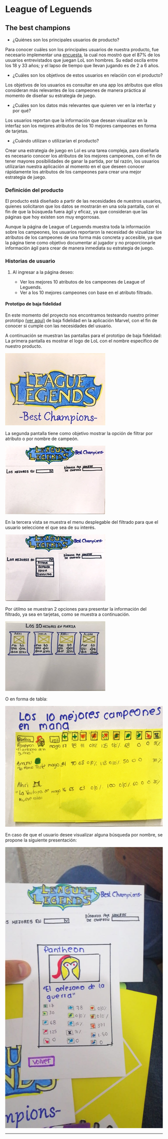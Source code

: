 # League of Leguends 
## The best champions

- ¿Quiénes son los principales usuarios de producto?

Para conocer cuáles son los principales usuarios de nuestra producto, fue necesario implementar una [encuesta](https://docs.google.com/forms/d/e/1FAIpQLSfW9ab_oeWpF0oaqgT0WdOyAREq6X6dNxgZbf2nA7xGUZPpPg/viewform), la cual nos mostró que el 87% de los usuarios entrevistados que juegan LoL son hombres. Su edad oscila entre los 18 y 33 años; y el lapso de tiempo que llevan jugando es de 2 a 6 años.

- ¿Cuáles son los objetivos de estos usuarios en relación con el producto?

Los objetivos de los usuarios es consultar en una app los atributos que ellos consideran más relevantes de los campeones de manera práctica al momento de diseñar su estrategia de juego. 

- ¿Cuáles son los datos más relevantes que quieren ver en la interfaz y por qué?

Los usuarios reportan que la información que desean visualizar en la interfaz son los mejores atributos de los 10 mejores campeones en forma de tarjetas.

- ¿Cuándo utilizan o utilizarían el producto?

Crear una estrategia de juego en Lol es una tarea compleja, para diseñarla es necesario conocer los atributos de los mejores campeones, con el fin de tener mayores posibilidades de ganar la partida, por tal razón, los usuarios utilizarían nuestra aplicación al momento en el que deseen conocer rápidamente los atributos de los campeones para crear una mejor estrategia de juego.

### Definición del producto

El producto está diseñado a partir de las necesidades de nuestros usuarios, quienes solicitaron que los datos se mostrarán en una sola pantalla, con el fin de que la búsqueda fuera ágil y eficaz, ya que consideran que las páginas que hoy existen son muy engorrosas.

Aunque la página de League of Leguends muestra toda la información sobre los campeones, los usuarios reportaron la necesidad de vizualizar los atributos de los campeones de una forma más concreta y accesible, ya que la página tiene como objetivo documentar al jugador y no proporcionarle información ágil para crear de manera inmediata su estrategia de juego.


### Historias de usuario

1. Al ingresar a la página deseo:

    - Ver los mejores 10 atributos de los campeones de League of Leguends.
    - Ver a los 10 mejores campeones con base en el atributo filtrado.


<!-- ### Diseño de la Interfaz de Usuario -->

#### Prototipo de baja fidelidad

En este momento del proyecto nos encontramos testeando nuestro primer prototipo [(ver aqui)](https://marvelapp.com/415d1h8) de baja fidelidad en la aplicación Marvel, con el fin de conocer si cumple con las necesidades del usuario.

A continuación se muestran las pantallas para el prototipo de baja fidelidad:
La primera pantalla es mostrar el logo de LoL con el nombre específico de nuestro producto.

<img src="src/IMG/Primera.jpg">

La segunda pantalla tiene como objetivo mostrar la opción de filtrar por atributo o por nombre de campeón.

<img src="src/IMG/Segunda vista.jpg">

En la tercera vista se muestra el menu desplegable del filtrado para que el usuario seleccione el que sea de su interés.

<img src="src/IMG/Tercera vista.jpg">

Por útilmo se muestran 2 opciones para presentar la información del filtrado, ya sea en tarjetas, como se muestra a continuación.

<img src="src/IMG/Cuarta vista.jpg">

O en forma de tabla:

<img src="src/IMG/Cuaarta.jpg">

En caso de que el usuario desee visualizar alguna búsqueda por nombre, se propone la siguiente presentación:

<img src="src/IMG/por nombre.jpeg">



<!-- #### Prototipo de alta fidelidad

Lo siguiente es diseñar tu Interfaz de Usuario (UI por sus siglas en inglés -
_User Interface_). Para eso debes aprender a utilizar alguna herramienta de
diseño visual. Nosotros te recomendamos [Figma](https://www.figma.com/) que es
una herramienta que funciona en el navegador y, además, puedes crear una cuenta
gratis. Sin embargo, eres libre de utilizar otros editores gráficos como
Illustrator, Photoshop, PowerPoint, Keynote, etc.

#### Testeos de usabilidad

Durante el reto deberás realizar tests de usabilidad con distintos usuarios, y
en base a los resultados de esos tests, deberás iterar tus diseños. Cuéntanos
qué problemas de usabilidad detectaste a través de los tests y cómo los
mejoraste en tu propuesta final.

### Implementación de la Interfaz de Usuario (HTML/CSS/JS)

Luego de diseñar tu interfaz de usuario deberás trabajar en su implementación.
Como mencionamos, **no** es necesario que construyas la interfaz tal como la
diseñaste. Tendrás un tiempo limitado para hackear, así es que deberás
priorizar.

Como mínimo, tu implementación debe:

1. Mostrar la data en una interfaz: puede ser un card, una tabla, una lista, etc.
2. Permitir al usuario filtrar y ordenar la data.
3. Calcular estadísticas de la colección (o subcolección) como media aritmética,
   máximo y/o mínimo de algún atributo numérico, o contar cuántas veces aparece
   un determinado valor, por ejemplo.
4. Visualizarse sin problemas desde distintos tamaños de pantallas: móviles,
   tablets y desktops.

Es importante que tu interfaz, a pesar de ser una versión mínima de tu ideal,
siga los fundamentos de _visual design_.

### Pruebas unitarias

El _boilerplate_ de este proyecto no incluye pruebas unitarias, pero esperamos
que escribas tus propias pruebas unitarias para las funciones encargadas de
_procesar_, _filtrar_ y _ordenar_ la data, así como _calcular_ estadísticas.
Para ello te recomendamos implementar las siguientes funciones en el archivo
`src/data.js`:

- `filterData(data, condition)`: esta función `filter` o filtrar recibiría la
  data, y nos retornaría aquellos datos que sí cumplan con la condición.

- `sortData(data, sortBy, sortOrder)`: esta función `sort` u ordenar
  recibe tres parámetros.
  El primer parámetro, `data`, nos entrega los datos.
  El segundo parámetro, `sortBy`, nos dice con respecto a cuál de los campos de
  la data se quiere ordenar.
  El tercer parámetro, `sortOrder`, indica si se quiere ordenar de manera
  ascendente o descendente.

- `computeStats(data)`: la función `compute` o calcular, nos permitirá hacer
  cálculos estadísticos básicos para ser mostrados de acuerdo a la data
  proporcionada.

Estas son propuestas de funciones que podrías implementar.

El archivo `src/data.js` debe tener una cobertura del 70% de _statements_
(_sentencias_), _functions_ (_funciones_), _lines_ (_líneas_), y _branches_
(_ramas_).

**Estas funciones deben ser [_puras_](https://medium.com/laboratoria-developers/introducci%C3%B3n-a-la-programaci%C3%B3n-funcional-en-javascript-parte-2-funciones-puras-b99e08c2895d)
e independientes del DOM**. Estas funciones serán después usadas desde el archivo
`src/main.js`, al cargar la página, y cada vez que el usuario interactúe (click,
filtrado, ordenado, ...).

## Hacker edition -->

<!-- Features/características extra sugeridas:

- En lugar de consumir la data estática brindada en este repositorio, puedes
  consumir la data de forma dinámica, cargando un archivo JSON por medio de
  `fetch`. La carpeta `src/data` contiene una versión `.js` y una `.json`
  de cada set datos.
- Agregarle a tu interfaz de usuario implementada visualizaciones gráficas. Para
  ello te recomendamos explorar librerías de gráficas como [Chart.js](https://www.chartjs.org/)
  o [Google Charts](https://developers.google.com/chart/).

## Consideraciones técnicas -->

<!-- La lógica del proyecto debe estar implementada completamente en JavaScript
(ES6), HTML y CSS. En este proyecto NO está permitido usar librerías o
frameworks, solo [vanilla JavaScript](https://medium.com/laboratoria-how-to/vanillajs-vs-jquery-31e623bbd46e),
con la excepción de librerías para hacer gráficas (charts); ver
[_Hacker Edition_](#parte-opcional-hacker-edition) más arriba.

No se debe utilizar la _pseudo-variable_ `this`.

El _boilerplate_ contiene una estructura de archivos como punto de partida así
como toda la configuración de dependencias: -->

<!-- ```text
.
├── package.json
├── README.md
├── src
│   ├── data
│   │   ├── injuries
│   │   │   ├── injuries.js
│   │   │   └── injuries.json
│   │   ├── lol
│   │   │   ├── lol.js
│   │   │   └── lol.json
│   │   ├── pokemon
│   │   │   ├── pokemon.js
│   │   │   └── pokemon.json
│   │   ├── steam
│   │   │   ├── steam.js
│   │   │   └── steam.json
│   │   └── worldbank
│   │       ├── worldbank.js
│   │       └── worldbank.json
│   ├── data.js
│   ├── index.html
│   ├── main.js
│   └── style.css
└── test
    └── data.spec.js

8 directories, 17 files
``` -->

<!-- ### `src/index.html`

Al igual que en el proyecto anterior, existe un archivo `index.html`. Como ya
sabrás, acá va la página que se mostrará al usuario. También nos sirve para
indicar qué scripts se usarán y unir todo lo que hemos hecho.

En este archivo encontrarás una serie de _etiquetas_ (_tags_) `<script>`
_comentadas_. Para _cargar_ las diferentes fuentes de datos tendrás que
_descomentar_ estas _etiquetas_. Cada uno de estos scripts asignará una variable
global con la data correspondiente a esa fuente de datos.

Por ejemplo, si descomentamos la siguiente línea:

```html
<!-- <script src="./data/worldbank/worldbank.js"></script> -->
<!-- ``` --> 

<!-- La línea quedaría así:

```html
<script src="./data/worldbank/worldbank.js"></script>
``` -->

<!-- Y ahora tendríamos la variable global `WORLDBANK` disponible en nuestros otros
scripts (como `src/data.js` o `src/main.js`). -->

<!-- ### `src/main.js`

Recomendamos usar `src/main.js` para todo tu código que tenga que ver con
mostrar los datos en la pantalla. Con esto nos referimos básicamente a la
interacción con el DOM. Operaciones como creación de nodos, registro de
manejadores de eventos (_event listeners_ o _event handlers_), ....

Esta no es la única forma de dividir tu código, puedes usar más archivos y
carpetas, siempre y cuando la estructura sea clara para tus compañeras. -->

<!-- ### `src/data.js`

El corazón de este proyecto es la manipulación de datos a través de arreglos y
objetos. La idea de este archivo es contener toda la funcionalidad
que corresponda a obtener, procesar y manipular datos.

En este archivo esperamos que implementes las funciones detalladas en la sección
de [_Pruebas Unitarias_](#pruebas-unitarias). -->

<!-- ### `src/data`

En esta carpeta están los datos de las diferentes fuentes. Encontrarás una
carpeta por cada fuente, y dentro de cada carpeta dos archivos: uno con la
extensión `.js` y otro `.json`. Ambos archivos contienen la misma data; la
diferencia es que el `.js` lo usaremos a través de una etiqueta `<script>`,
mientras que el `.json` está ahí para opcionalmente cargar la data de forma
asíncrona con [`fetch()`](https://developer.mozilla.org/es/docs/Web/API/Fetch_API)
(ver sección de [_Parte Opcional_](#parte-opcional-hacker-edition)). -->

<!-- ### `test/data.spec.js`

Tendrás también que completar las pruebas unitarias de las funciones
implementadas en el archivo `data.js`.

--- -->

<!-- ## Pistas sobre cómo empezar a trabajar en el proyecto

Antes de empezar a escribir código, debes definir qué deberá hacer el producto
en base al conocimiento que puedas obtener de tu usuario. Estas preguntas te
pueden ayudar: -->


<!-- Cuando ya estés lista para codear, te sugerimos empezar de esta manera: -->

<!-- 1. Una de las integrantes del equipo debe realizar un :fork_and_knife:
   [fork](https://help.github.com/articles/fork-a-repo/) del repo de tu cohort,
   tus \_coaches\* te compartirán un \_link\* a un repo y te darán acceso de lectura
   en ese repo. La otra integrante del equipo deber hacer un fork **del
   repositorio de su compañera** y [configurar](https://gist.github.com/BCasal/026e4c7f5c71418485c1)
   un `remote` hacia el mismo.
2. :arrow_down: [Clona](https://help.github.com/articles/cloning-a-repository/)
   tu :fork_and_knife: [fork](https://help.github.com/articles/fork-a-repo/) a tu computadora (copia local).
3. 📦 Instala las dependencias del proyecto con el comando `npm install`. Esto
   asume que has instalado [Node.js](https://nodejs.org/) (que incluye [npm](https://docs.npmjs.com/)).
4. Si todo ha ido bien, deberías poder ejecutar las :traffic_light:
   pruebas unitarias (unit tests) con el comando `npm test`.
5. A codear se ha dicho! :rocket: -->

---

<!-- ## Contenido de referencia

### Diseño de experiencia de usuario (User Experience Design)

- Investigación con usuarios / entrevistas
- Principios de diseño visual -->

<!-- ### Desarrollo Front-end

- Unidad de testing en curso de JavaScript en LMS.
- Unidad de arreglos en curso de JavaScript en LMS.
- Unidad de objetos en curso de JavaScript en LMS.
- Unidad de funciones en curso de JavaScript en LMS.
- Unidad de DOM en curso de Browser JavaScript en LMS.
- [Array en MDN](https://developer.mozilla.org/es/docs/Web/JavaScript/Referencia/Objetos_globales/Array)
- [Array.sort en MDN](https://developer.mozilla.org/es/docs/Web/JavaScript/Referencia/Objetos_globales/Array/sort)
- [Array.map en MDN](https://developer.mozilla.org/es/docs/Web/JavaScript/Referencia/Objetos_globales/Array/map)
- [Array.filter en MDN](https://developer.mozilla.org/es/docs/Web/JavaScript/Referencia/Objetos_globales/Array/filter)
- [Array.reduce en MDN](https://developer.mozilla.org/es/docs/Web/JavaScript/Referencia/Objetos_globales/Array/reduce)
- [Array.forEach en MDN](https://developer.mozilla.org/es/docs/Web/JavaScript/Referencia/Objetos_globales/Array/forEach)
- [Object.keys en MDN](https://developer.mozilla.org/es/docs/Web/JavaScript/Referencia/Objetos_globales/Object/keys)
- [Object.entries en MDN](https://developer.mozilla.org/es/docs/Web/JavaScript/Referencia/Objetos_globales/Object/entries)
- [Fetch API en MDN](https://developer.mozilla.org/en-US/docs/Web/API/Fetch_API)
- [json.org](https://json.org/json-es.html)

### Herramientas

- [Git](https://git-scm.com/)
- [GitHub](https://github.com/)
- [GitHub Pages](https://pages.github.com/)
- [Node.js](https://nodejs.org/)
- [Jest](https://jestjs.io/)

---

## Checklist

- [ ] Usa VanillaJS.
- [ ] No hace uso de `this`.
- [ ] Pasa linter (`npm pretest`)
- [ ] Pasa tests (`npm test`)
- [ ] Pruebas unitarias cubren un mínimo del 70% de statements, functions y
      lines y branches.
- [ ] Incluye _Definición del producto_ clara e informativa en `README.md`.
- [ ] Incluye historias de usuario en `README.md`.
- [ ] Incluye _sketch_ de la solución (prototipo de baja fidelidad) en
      `README.md`.
- [ ] Incluye _Diseño de la Interfaz de Usuario_ (prototipo de alta fidelidad)
      en `README.md`.
- [ ] Incluye el listado de problemas que detectaste a través de tests de
      usabilidad en el `README.md`.
- [ ] UI: Muestra lista y/o tabla con datos y/o indicadores.
- [ ] UI: Permite ordenar data por uno o más campos (asc y desc).
- [ ] UI: Permite filtrar data en base a una condición. -->

<!-- ## Checklist (Hacker Edition) -->
<!-- 
- [ ] Consume data de forma dinámica (`fetch()`).
- [ ] Utiliza Librerías de graficas (`chart.js` ó `google chart`).
- [ ] Cobertura de coverage al 100%. -->
